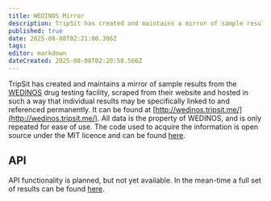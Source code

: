 ```yaml
---
title: WEDINOS Mirror
description: TripSit has created and maintains a mirror of sample results from the WEDINOS drug testing facility, scraped from their website and hosted in such a way that...
published: true
date: 2025-08-08T02:21:00.396Z
tags: 
editor: markdown
dateCreated: 2025-08-08T02:20:58.566Z
---
```


TripSit has created and maintains a mirror of sample results from the [WEDINOS](http://wedinos.org) drug testing facility, scraped from their website and hosted in such a way that individual results may be specifically linked to and referenced permanently. It can be found at [http://wedinos.tripsit.me/](http://wedinos.tripsit.me/). All data is the property of WEDINOS, and is only repeated for ease of use. The code used to acquire the information is open source under the MIT licence and can be found [here](https://gist.github.com/reality/201218e4aa309f8d03ca).

## API

API functionality is planned, but not yet available. In the mean-time a full set of results can be found [here](http://wedinos.tripsit.me/results.json).
